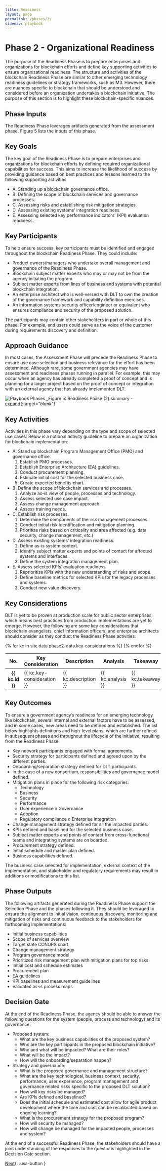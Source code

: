 ```yaml
---
title: Readiness
layout: page
permalink: /phases/2/
sidenav: playbook
---
```


# Phase 2 - Organizational Readiness

The purpose of the Readiness Phase is to prepare enterprises and organizations for blockchain efforts and define key supporting activities to ensure organizational readiness. The structure and activities of the blockchain Readiness Phase are similar to other emerging technology readiness guidelines or strategy frameworks, such as M3. However, there are nuances specific to blockchain that should be understood and considered before an organization undertakes a blockchain initiative. The purpose of this section is to highlight these blockchain-specific nuances.

## Phase Inputs
The Readiness Phase leverages artifacts generated from the assessment phase. Figure 5 lists the inputs of this phase.

## Key Goals
The key goal of the Readiness Phase is to prepare enterprises and organizations for blockchain efforts by defining required organizational capabilities for success. This aims to increase the likelihood of success by providing guidance based on best practices and lessons learned to the following supporting activities:

 - A. Standing up a blockchain governance office.
 - B. Defining the scope of blockchain services and governance processes.
 - C. Assessing risks and establishing risk mitigation strategies.
 - D. Assessing existing systems’ integration readiness.
 - E. Assessing selected key performance indicators’ (KPI) evaluation readiness.

## Key Participants
To help ensure success, key participants must be identified and engaged throughout the blockchain Readiness Phase. They could include:
 - Product owners/managers who undertake overall management and governance of the Readiness Phase.
 - Blockchain subject matter experts who may or may not be from the agency initiating the program.
 - Subject matter experts from lines of business and systems with potential blockchain integration.
 - An enterprise architect who is well-versed with DLT to own the creation of the governance framework and capability definition exercises.
 - An information systems security officer/engineer or equivalent who ensures compliance and security of the proposed solution.

The participants may contain other stakeholders in part or whole of this phase. For example, end users could serve as the voice of the customer during requirements discovery and definition.

## Approach Guidance
In most cases, the Assessment Phase will precede the Readiness Phase to ensure use case selection and business relevance for the effort has been determined. Although rare, some government agencies may have assessment and readiness phases running in parallel. For example, this may occur when an agency has already completed a proof of concept and is planning for a larger project based on the proof of concept or integration with an external agency that has already implemented DLT.

![Playbook Phases](../../assets/img/playbook/pb-phase-2.png)
_Figure 5: Readiness Phase (2) summary - [expand](../../assets/img/playbook/pb-phase-2.png){:target="_blank"}_

## Key Activities
Activities in this phase vary depending on the type and scope of selected use cases. Below is a notional activity guideline to prepare an organization for blockchain implementation:

  - A. Stand up blockchain Program Management Office (PMO) and governance office.
    1. Establish PMO processes.
    2. Establish Enterprise Architecture (EA) guidelines.
    3. Conduct procurement planning.
    4. Estimate initial cost for the selected business case.
    5. Create expected benefits chart.
 - B. Define the scope of blockchain services and processes.
    1. Analyze as-is view of people, processes and technology.
    2. Assess selected use case impact.
    3. Assess change management approach.
    4. Assess training needs.
 - C. Establish risk processes.
    1. Determine the components of the risk management processes.
    2. Conduct initial risk identification and mitigation planning.
    3. Prioritize risks based on criticality and area affected (e.g. data security, change management, etc.)
 - D. Assess existing systems’ integration readiness.
    1. Define as-is system context.
    2. Identify subject matter experts and points of contact for affected systems and interfaces.
    3. Define the system integration management plan.
 - E. Assess selected KPIs’ evaluation readiness.
    1. Reprioritize KPIs with the new understanding of risks and scope.
    2. Define baseline metrics for selected KPIs for the legacy processes and systems.
    3. Conduct new value discovery.

## Key Considerations
DLT is yet to be proven at production scale for public sector enterprises, which means best practices from production implementations are yet to emerge. However, the following are some key considerations that blockchain evangelists, chief information officers, and enterprise architects should consider as they conduct the Readiness Phase activities:

<table>
    <thead>
        <tr>
            <th scope="col">No.</th>
            <th scope="col">Key Consideration</th>
            <th scope="col">Description</th>
            <th scope="col">Analysis</th>
            <th scope="col">Takeaway</th>
        </tr>
    </thead>
    <tbody>
        {% for kc in site.data.phase2-data.key-considerations %}
        <tr>
            <th scope="row">{{ kc.id }}</th>
            <td>{{ kc.key-consideration }}</td>
            <td>{{ kc.description }}</td>
            <td>{{ kc.analysis }}</td>
            <td>{{ kc.takeaway }}</td>
        </tr>
        {% endfor %}
    </tbody>
</table>


## Key Outcomes
To ensure a government agency’s readiness for an emerging technology like blockchain, several internal and external factors have to be assessed, and in some cases, new areas need to be defined and established. The list below highlights definitions and high-level plans, which are further refined in subsequent phases and throughout the lifecycle of the initiative, resulting from the Readiness Phase:

 - Key network participants engaged with formal agreements.
 - Security strategy for participants defined and agreed upon by the different parties.
 - Onboarding/separation strategy defined for DLT participants.
 - In the case of a new consortium, responsibilities and governance model defined.
 - Mitigation plans in place for the following risk categories:
    - Technology
    - Business
    - Security
    - Performance
    - User experience o Governance
    - Adoption
    - Regulatory compliance o Enterprise Integration
 - Change management strategy defined for all the impacted parties.
 - KPIs defined and baselined for the selected business case.
 - Subject matter experts and points of contact from cross-functional teams and integrating systems are on boarded.
 - Procurement strategy defined.
 - Initial schedule and master plan defined.
 - Business capabilities defined.

The business case selected for implementation, external context of the implementation, and stakeholder and regulatory requirements may result in additions or modifications to this list.

## Phase Outputs
The following artifacts generated during the Readiness Phase support the Selection Phase and the phases following it. They should be leveraged to ensure the alignment to initial vision, continuous discovery, monitoring and mitigation of risks and continuous feedback to the stakeholders for forthcoming implementations:
 - Initial business capabilities
 - Scope of services overview
 - Target state CONOPS chart
 - Change management strategy
 - Program governance model
 - Prioritized risk management plan with mitigation plans for top risks
 - Initial cost and schedule estimates
 - Procurement plan
 - EA guidelines
 - KPI baselines and measurement guidelines
 - Validated as-is process maps

## Decision Gate
At the end of the Readiness Phase, the agency should be able to answer the following questions for the system (people, process and technology) and its governance:
 - Proposed system:
    - What are the key business capabilities of the proposed system?
    - Who are the key participants in the proposed blockchain initiative?
    - Who and what will be impacted? What are their roles?
    - What will be the impact?
    - How will the onboarding/separation happen?
 - Strategy and governance:
    - What is the proposed governance and management structure?
    - What are the key technological, business context, security, performance, user experience, program management and governance related risks specific to the proposed DLT solution?
    - How will key risks be managed?
    - Are KPIs defined and baselined?
    - Does the initial schedule and estimated cost allow for agile product development where the time and cost can be recalibrated based on ongoing learning?
    - What is the procurement strategy for the proposed program?
    - How will security be managed?
    - How will change be managed for the impacted people, processes and system?

At the end of a successful Readiness Phase, the stakeholders should have a joint understanding of the responses to the questions highlighted in the Decision Gate section.

[Next](/blockchain-playbook/phases/3/){: .usa-button  }